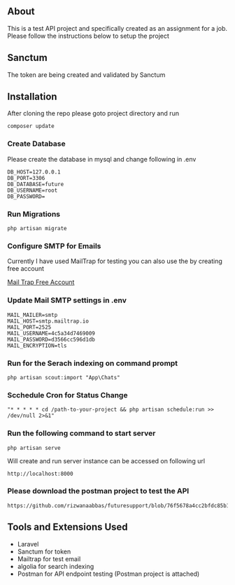 
## About 

This is a test API project and specifically created as an assignment for a job. Please follow the instructions below to setup the project

## Sanctum 
The token are being created and validated by Sanctum

## Installation  

After cloning the repo please goto project directory and run 
    
    composer update
    
### Create Database

Please create the database in mysql and change following in .env 

    DB_HOST=127.0.0.1
    DB_PORT=3306
    DB_DATABASE=future
    DB_USERNAME=root
    DB_PASSWORD=

### Run Migrations

    php artisan migrate

### Configure SMTP for Emails
Currently I have used MailTrap for testing you can also use the by creating free account 

[Mail Trap Free Account ](https://mailtrap.io/public-api)

### Update Mail SMTP settings in .env
	MAIL_MAILER=smtp
	MAIL_HOST=smtp.mailtrap.io
	MAIL_PORT=2525
	MAIL_USERNAME=4c5a34d7469009
	MAIL_PASSWORD=d3566cc596d1db
	MAIL_ENCRYPTION=tls

### Run for the Serach indexing on command prompt

    php artisan scout:import "App\Chats"

### Scchedule Cron for Status Change
    
    "* * * * * cd /path-to-your-project && php artisan schedule:run >> /dev/null 2>&1"

### Run the following command to start server
    
    php artisan serve
    
   Will create and run server instance can be accessed on following url
    
    http://localhost:8000
    
### Please download the postman project to test the API
    
    https://github.com/rizwanaabbas/futuresupport/blob/76f5678a4cc2bfdc85b14df52a69e0091f7a8c82/Future.postman_collection.json
    

## Tools and Extensions Used

* Laravel 
* Sanctum for token
* Mailtrap for test email
* algolia for search indexing
* Postman for API endpoint testing (Postman project is attached)
